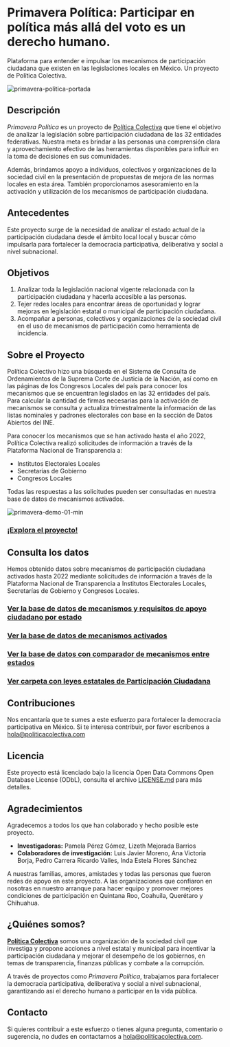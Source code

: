 # Primavera Política: Participar en política más allá del voto es un derecho humano.
Plataforma para entender e impulsar los mecanismos de participación ciudadana que existen en las legislaciones locales en México. Un proyecto de Política Colectiva.

![primavera-politica-portada](https://github.com/Politica-Colectiva/primavera-politica-datos/assets/6744123/4f1270a0-39bf-4c9b-9c11-839db1e5c82e)


## Descripción
_Primavera Política_ es un proyecto de [Política Colectiva](https://politicacolectiva.com) que tiene el objetivo de analizar la legislación sobre participación ciudadana de las 32 entidades federativas. Nuestra meta es brindar a las personas una comprensión clara y aprovechamiento efectivo de las herramientas disponibles para influir en la toma de decisiones en sus comunidades.

Además, brindamos apoyo a individuos, colectivos y organizaciones de la sociedad civil en la presentación de propuestas de mejora de las normas locales en esta área. También proporcionamos asesoramiento en la activación y utilización de los mecanismos de participación ciudadana.

## Antecedentes
Este proyecto surge de la necesidad de analizar el estado actual de la participación ciudadana desde el ámbito local local y buscar cómo impulsarla para fortalecer la democracia participativa, deliberativa y social a nivel subnacional.

## Objetivos
1. Analizar toda la legislación nacional vigente relacionada con la participación ciudadana y hacerla accesible a las personas. 
2. Tejer redes locales para encontrar áreas de oportunidad y lograr mejoras en legislación estatal o municipal de participación ciudadana. 
3. Acompañar a personas, colectivos y organizaciones de la sociedad civil en el uso de mecanismos de participación como herramienta de incidencia. 

## Sobre el Proyecto
Política Colectivo hizo una búsqueda en el Sistema de Consulta de Ordenamientos de la Suprema Corte de Justicia de la Nación, así como en las páginas de los Congresos Locales del país para conocer los mecanismos que se encuentran legislados en las 32 entidades del país.
Para calcular la cantidad de firmas necesarias para la activación de mecanismos se consulta y actualiza trimestralmente la información de las listas nominales y padrones electorales con base en la sección de Datos Abiertos del INE. 

Para conocer los mecanismos que se han activado hasta el año 2022, Política Colectiva realizó solicitudes de información a través de la Plataforma Nacional de Transparencia a: 
- Institutos Electorales Locales 
- Secretarías de Gobierno 
- Congresos Locales

Todas las respuestas a las solicitudes pueden ser consultadas en nuestra base de datos de mecanismos activados. 

![primavera-demo-01-min](https://github.com/Politica-Colectiva/primavera-politica-datos/assets/6744123/815c982c-3785-4693-b893-fa2083ddc5de)


### [¡Explora el proyecto!](https://politicacolectiva.com/primavera-politica/)

## Consulta los datos
Hemos obtenido datos sobre mecanismos de participación ciudadana activados hasta 2022 mediante solicitudes de información a través de la Plataforma Nacional de Transparencia a Institutos Electorales Locales, Secretarías de Gobierno y Congresos Locales.

### [Ver la base de datos de mecanismos y requisitos de apoyo ciudadano por estado](https://docs.google.com/spreadsheets/d/1oYHrH89fZx3hd2bVxW2EUfGH4h_FKJnkNLpkVr9mXlI/edit?usp=sharing)

### [Ver la base de datos de mecanismos activados](https://docs.google.com/spreadsheets/d/18ExSHnpIjN_d6TTtG4CXM1KPKsVHX5l9/edit?usp=sharing&ouid=102179678712933792014&rtpof=true&sd=true)

### [Ver la base de datos con comparador de mecanismos entre estados](https://docs.google.com/spreadsheets/d/1POArNHVZmU_q3qDmQF_R_zYBifAlhW0awjLjE8NeiFc/edit?usp=sharing)

### [Ver carpeta con leyes estatales de Participación Ciudadana](https://drive.google.com/drive/folders/1g3qnXToGorDCZZjMwCiaVZhkTzVANtnN?usp=sharing)


## Contribuciones
Nos encantaría que te sumes a este esfuerzo para fortalecer la democracia participativa en México. Si te interesa contribuir, por favor escríbenos a hola@politicacolectiva.com

## Licencia
Este proyecto está licenciado bajo la licencia Open Data Commons Open Database License (ODbL), consulta el archivo [LICENSE.md](https://github.com/Politica-Colectiva/primavera-politica/blob/main/LICENCE.md) para más detalles.

## Agradecimientos
Agradecemos a todos los que han colaborado y hecho posible este proyecto. 
- **Investigadoras:** Pamela Pérez Gómez, Lizeth Mejorada Barrios
- **Colaboradores de investigación:** Luis Javier Moreno, Ana Victoria Borja, Pedro Carrera Ricardo Valles, Inda Estela Flores Sánchez

A nuestras familias, amores, amistades y todas las personas que fueron redes de apoyo en este proyecto.
A las organizaciones que confiaron en nosotras en nuestro arranque para hacer equipo y promover mejores condiciones de participación en Quintana Roo, Coahuila, Querétaro y Chihuahua.

## ¿Quiénes somos?
**[Política Colectiva](https://politicacolectiva.com/)** somos una organización de la sociedad civil que investiga y propone acciones a nivel estatal y municipal para incentivar la participación ciudadana y mejorar el desempeño de los gobiernos, en temas de transparencia, finanzas públicas y combate a la corrupción. 

A través de proyectos como _Primavera Política_, trabajamos para fortalecer la democracia participativa, deliberativa y social a nivel subnacional, garantizando así el derecho humano a participar en la vida pública.

## Contacto
Si quieres contribuir a este esfuerzo o tienes alguna pregunta, comentario o sugerencia, no dudes en contactarnos a hola@politicacolectiva.com.
